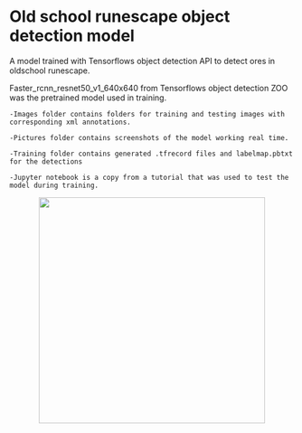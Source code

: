 # Old school runescape object detection model

A model trained with Tensorflows object detection API to detect ores in oldschool runescape.

Faster_rcnn_resnet50_v1_640x640 from Tensorflows object detection ZOO was the pretrained model used in training.

    -Images folder contains folders for training and testing images with corresponding xml annotations.
    
    -Pictures folder contains screenshots of the model working real time.

    -Training folder contains generated .tfrecord files and labelmap.pbtxt for the detections

    -Jupyter notebook is a copy from a tutorial that was used to test the model during training.
   
   
   
   
   
   
   
<div align="center">
    <img src="/pictures/screenshot.jpg" width="400px"</img> 
</div>
   
   

